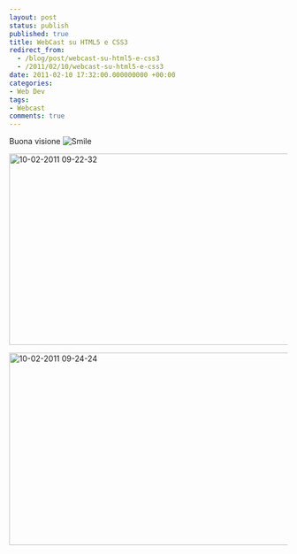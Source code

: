 ```yaml
---
layout: post
status: publish
published: true
title: WebCast su HTML5 e CSS3
redirect_from: 
  - /blog/post/webcast-su-html5-e-css3
  - /2011/02/10/webcast-su-html5-e-css3
date: 2011-02-10 17:32:00.000000000 +00:00
categories:
- Web Dev
tags:
- Webcast
comments: true
---
```

<p>Buona visione <img style="border-bottom-style: none; border-left-style: none; border-top-style: none; border-right-style: none" class="wlEmoticon wlEmoticon-smile" alt="Smile" src="http://www.tostring.it/UserFiles/imperugo/wlEmoticon-smile_2_3.png" /></p>  <p><a title="Web Design con CSS3 &amp; HTML5" href="http://www.microsoft.com/italy/beit/Msdn.aspx?video=0de95585-39d3-4385-bcda-8c2236be82cc" rel="nofollow" target="_blank"><img style="background-image: none; border-right-width: 0px; margin: ; padding-left: 0px; padding-right: 0px; display: inline; border-top-width: 0px; border-bottom-width: 0px; border-left-width: 0px; padding-top: 0px" title="10-02-2011 09-22-32" border="0" alt="10-02-2011 09-22-32" src="http://www.tostring.it/UserFiles/imperugo/10-02-2011%2009-22-32_3.png" width="554" height="346" /></a></p>  <p><a title="Introduzione alle novità con HTML5" href="http://www.microsoft.com/italy/beit/Msdn.aspx?video=ff3d2c62-ed7a-4204-b316-011af02fbef8" rel="nofollow" target="_blank"><img style="background-image: none; border-right-width: 0px; margin: ; padding-left: 0px; padding-right: 0px; display: inline; border-top-width: 0px; border-bottom-width: 0px; border-left-width: 0px; padding-top: 0px" title="10-02-2011 09-24-24" border="0" alt="10-02-2011 09-24-24" src="http://www.tostring.it/UserFiles/imperugo/10-02-2011%2009-24-24_3.png" width="554" height="348" /></a></p>
